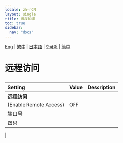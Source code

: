 ```yaml
---
locale: zh-rCN
layout: single
title: 远程访问
toc: true
sidebar:
  nav: "docs"
---
```

[Eng](/dancexr/menu/2025.4/system/remote_access) | [繁中](/tw/dancexr/menu/2025.4/system/remote_access) | [日本語](/jp/dancexr/menu/2025.4/system/remote_access) | [한국어](/kr/dancexr/menu/2025.4/system/remote_access) | [简中](/zh/dancexr/menu/2025.4/system/remote_access)

# 远程访问

## 

| Setting | Value | Description |
| :--- | --- | :--- |
|**远程访问** | | 
| (Enable Remote Access) | OFF | 
| 端口号 || 
| 密码 || 
|
